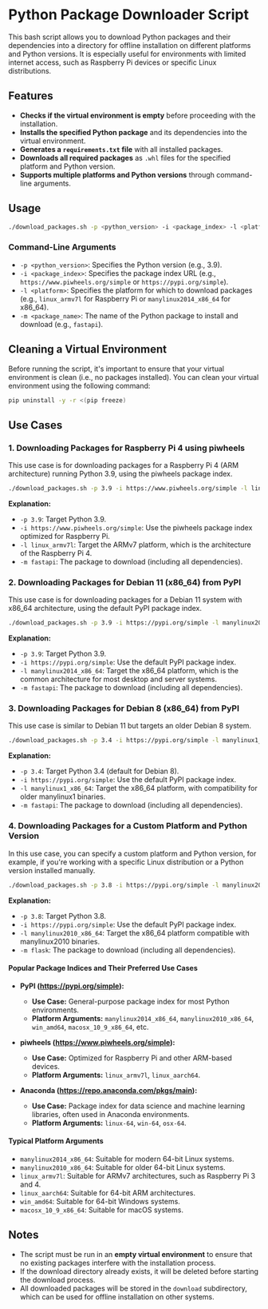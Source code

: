 # Python Package Downloader Script

This bash script allows you to download Python packages and their dependencies into a directory for offline installation on different platforms and Python versions. It is especially useful for environments with limited internet access, such as Raspberry Pi devices or specific Linux distributions.

## Features

- **Checks if the virtual environment is empty** before proceeding with the installation.
- **Installs the specified Python package** and its dependencies into the virtual environment.
- **Generates a `requirements.txt` file** with all installed packages.
- **Downloads all required packages** as `.whl` files for the specified platform and Python version.
- **Supports multiple platforms and Python versions** through command-line arguments.

## Usage

```bash
./download_packages.sh -p <python_version> -i <package_index> -l <platform> -m <package_name>
```

### Command-Line Arguments

- `-p <python_version>`: Specifies the Python version (e.g., 3.9).
- `-i <package_index>`: Specifies the package index URL (e.g., `https://www.piwheels.org/simple` or `https://pypi.org/simple`).
- `-l <platform>`: Specifies the platform for which to download packages (e.g., `linux_armv7l` for Raspberry Pi or `manylinux2014_x86_64` for x86_64).
- `-m <package_name>`: The name of the Python package to install and download (e.g., `fastapi`).

## Cleaning a Virtual Environment

Before running the script, it's important to ensure that your virtual environment is clean (i.e., no packages installed). You can clean your virtual environment using the following command:

```bash
pip uninstall -y -r <(pip freeze)
```

## Use Cases

### 1. Downloading Packages for Raspberry Pi 4 using piwheels

This use case is for downloading packages for a Raspberry Pi 4 (ARM architecture) running Python 3.9, using the piwheels package index.

```bash
./download_packages.sh -p 3.9 -i https://www.piwheels.org/simple -l linux_armv7l -m fastapi
```

**Explanation:**

- `-p 3.9`: Target Python 3.9.
- `-i https://www.piwheels.org/simple`: Use the piwheels package index optimized for Raspberry Pi.
- `-l linux_armv7l`: Target the ARMv7 platform, which is the architecture of the Raspberry Pi 4.
- `-m fastapi`: The package to download (including all dependencies).

### 2. Downloading Packages for Debian 11 (x86_64) from PyPI

This use case is for downloading packages for a Debian 11 system with x86_64 architecture, using the default PyPI package index.

```bash
./download_packages.sh -p 3.9 -i https://pypi.org/simple -l manylinux2014_x86_64 -m fastapi
```

**Explanation:**

- `-p 3.9`: Target Python 3.9.
- `-i https://pypi.org/simple`: Use the default PyPI package index.
- `-l manylinux2014_x86_64`: Target the x86_64 platform, which is the common architecture for most desktop and server systems.
- `-m fastapi`: The package to download (including all dependencies).

### 3. Downloading Packages for Debian 8 (x86_64) from PyPI

This use case is similar to Debian 11 but targets an older Debian 8 system.

```bash
./download_packages.sh -p 3.4 -i https://pypi.org/simple -l manylinux1_x86_64 -m fastapi
```

**Explanation:**

- `-p 3.4`: Target Python 3.4 (default for Debian 8).
- `-i https://pypi.org/simple`: Use the default PyPI package index.
- `-l manylinux1_x86_64`: Target the x86_64 platform, with compatibility for older manylinux1 binaries.
- `-m fastapi`: The package to download (including all dependencies).

### 4. Downloading Packages for a Custom Platform and Python Version

In this use case, you can specify a custom platform and Python version, for example, if you're working with a specific Linux distribution or a Python version installed manually.

```bash
./download_packages.sh -p 3.8 -i https://pypi.org/simple -l manylinux2010_x86_64 -m flask
```

**Explanation:**

- `-p 3.8`: Target Python 3.8.
- `-i https://pypi.org/simple`: Use the default PyPI package index.
- `-l manylinux2010_x86_64`: Target the x86_64 platform compatible with manylinux2010 binaries.
- `-m flask`: The package to download (including all dependencies).

#### Popular Package Indices and Their Preferred Use Cases

- **PyPI (https://pypi.org/simple):**
  - **Use Case:** General-purpose package index for most Python environments.
  - **Platform Arguments:** `manylinux2014_x86_64`, `manylinux2010_x86_64`, `win_amd64`, `macosx_10_9_x86_64`, etc.

- **piwheels (https://www.piwheels.org/simple):**
  - **Use Case:** Optimized for Raspberry Pi and other ARM-based devices.
  - **Platform Arguments:** `linux_armv7l`, `linux_aarch64`.

- **Anaconda (https://repo.anaconda.com/pkgs/main):**
  - **Use Case:** Package index for data science and machine learning libraries, often used in Anaconda environments.
  - **Platform Arguments:** `linux-64`, `win-64`, `osx-64`.

#### Typical Platform Arguments

- `manylinux2014_x86_64`: Suitable for modern 64-bit Linux systems.
- `manylinux2010_x86_64`: Suitable for older 64-bit Linux systems.
- `linux_armv7l`: Suitable for ARMv7 architectures, such as Raspberry Pi 3 and 4.
- `linux_aarch64`: Suitable for 64-bit ARM architectures.
- `win_amd64`: Suitable for 64-bit Windows systems.
- `macosx_10_9_x86_64`: Suitable for macOS systems.

## Notes

- The script must be run in an **empty virtual environment** to ensure that no existing packages interfere with the installation process.
- If the download directory already exists, it will be deleted before starting the download process.
- All downloaded packages will be stored in the `download` subdirectory, which can be used for offline installation on other systems.

